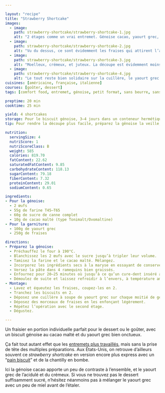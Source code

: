 ```yaml
---

layout: "recipe"
title: "Strawberry Shortcake"
images:
  - image:
    path: strawberry-shortcake/strawberry-shortcake-1.jpg
    alt: "2 étages comme un vrai entremet. Génoise cacao, yaourt grec, fraises."
  - image:
    path: strawberry-shortcake/strawberry-shortcake-2.jpg
    alt: "Vu du dessus, ce sont évidemment les fraises qui attirent l’attention, lovées dans leur cuillère de yaourt grec."
  - image:
    path: strawberry-shortcake/strawberry-shortcake-3.jpg
    alt: "Moelleux, crémeux, et juteux. La découpe est évidemment moins nette qu’avec un biscuit mais la génoise n’est pas détrempée et apporte une texture moelleuse et douce."
  - image:
    path: strawberry-shortcake/strawberry-shortcake-4.jpg
    alt: "Le tout reste bien solidaire sur la cuillère, le yaourt grec faisant liant entre les ingrédients."
cuisines: [américaine, française, italienne]
courses: [goûter, dessert]
tags: [comfort food, entremet, génoise, petit format, sans beurre, sans huile]

preptime: 20 min
cooktime: 25 min

yield: 4 shortcakes
storage: Pour le biscuit génoise, 3–4 jours dans un conteneur hermétique à l'abri de la chaleur et de la lumière.
tip: Pour rendre la découpe plus facile, préparez la gênoise la veille, enrobez-la dans du film alimentaire, et conservez-la dans une boite métallique une fois refroidie.

nutrition:
  servingSize: 4
  nutriScore: 1
  nutriScoreClass: B
  weight: 585
  calories: 819.70
  fatContent: 22.62
  saturatedFatContent: 9.85
  carbohydrateContent: 118.13
  sugarContent: 79.18
  fiberContent: 7.32
  proteinContent: 29.01
  sodiumContent: 0.65

ingredients:
- Pour la génoise:
  - 2 œufs
  - 55g de farine T45–T65
  - 60g de sucre de canne complet
  - 10g de cacao malté (type Tonimalt/Ovomaltine)
- Pour la garniture:
  - 100g de yaourt grec
  - 250g de fraises

directions:
- Préparez la génoise:
  - Préchauffez le four à 190°C. 
  - Blanchissez les 2 œufs avec le sucre jusqu’à tripler leur volume.
  - Tamisez la farine et le cacao malté. Mélangez.
  - Incorporez les ingrédients secs à la maryse en essayant de conserver le maximum de volume.
  - Versez la pâte dans 4 ramequins bien graissés.
  - Enfournez pour 20–25 minutes où jusqu’à ce qu’un cure-dent inséré au milieu ressorte sec et que le biscuit se soit décollé des parois.
  - Démoulez de suite et laissez refroidir à l’envers, à température ambiante. Il faut que le biscuit soit bien froid pour faciliter la découpe.
- Montage:
  - Lavez et équeutez les fraises, coupez-les en 2.  
  - Tranchez les biscuits en 2.
  - Déposez une cuillère à soupe de yaourt grec sur chaque moitié de génoise.
  - Déposez des morceaux de fraises en les enfonçant légèrement.
  - Répétez l’opération avec le second étage.
  - Dégustez. 

---
```


Un fraisier en portion individuelle parfait pour le dessert ou le goûter, avec un biscuit génoise au cacao malté et du yaourt grec bien onctueux.

Ça fait tout autant effet que les [entremets plus travaillés](entremet-framboise.html), mais sans la prise de tête des multiples préparations. Aux États-Unis, on retrouve d’ailleurs souvent ce <i lang="en">strawberry shortcake</i> en version encore plus express avec un “[pain biscuit](https://en.wikipedia.org/wiki/Biscuit_(bread))” et de la chantilly en bombe.

Ici la génoise cacao apporte un peu de contraste à l’ensemble, et le yaourt grec de l’acidulé et du crémeux. Si vous ne trouvez pas le dessert suffisamment sucré, n’hésitez néanmoins pas à mélanger le yaourt grec avec un peu de miel avant de l’étaler.